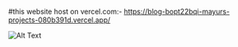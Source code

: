 #this website host on vercel.com:- https://blog-bopt22bqi-mayurs-projects-080b391d.vercel.app/




![Alt Text]("https://github.com/PVmayur/blog_mvp/blob/main/img%20blog/1.png")

